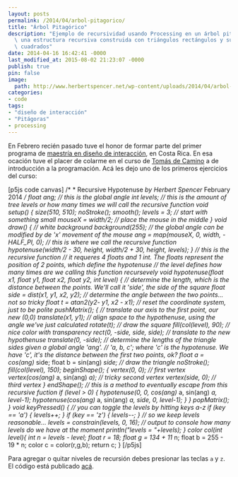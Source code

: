 ```yaml
---
layout: posts
permalink: /2014/04/arbol-pitagorico/
title: "Árbol Pitagórico"
description: "Ejemplo de recursividad usando Processing en un árbol pitagórico;\
  \ una estructura recursiva construida con triángulos rectángulos y sus catetos\
  \ cuadrados"
date: 2014-04-16 16:42:41 -0000
last_modified_at: 2015-08-02 21:23:07 -0000
publish: true
pin: false
image:
  path: http://www.herbertspencer.net/wp-content/uploads/2014/04/arbol-pitagoras.png
categories:
- code
tags:
- "diseño de interacción"
- "Pitágoras"
- processing
---
```

En Febrero recién pasado tuve el honor de formar parte del primer programa de [maestría en diseño de interacción](http://interaccion.veritas.cr/home/index.php "Interacción en Veritas"), en Costa Rica. En esa ocación tuve el placer de colarme en el curso de [Tomás de Camino](http://www.personal.psu.edu/tzd1/Tomas_de_Camino_Homepage/Home.html "sitio de Tomás") a de introducción a la programación. Acá les dejo uno de los primeros ejercicios del curso:

[p5js code canvas] /* * Recursive Hypotenuse *by Herbert Spencer* February 2014 */ float ang; // this is the global angle int levels; // this is the amount of tree levels or how many times we will call the recursive function void setup() { size(510, 510); noStroke(); smooth(); levels = 3; // start with something small mouseX = width/2; // place the mouse in the middle } void draw() { // white background background(255); // the global angle can be modified by de 'x' movement of the mouse ang = map(mouseX, 0, width, -HALF_PI, 0); // this is where we call the recursive function hypotenuse(width/2 - 30, height, width/2 + 30, height, levels); } // this is the recursive function // it requeres 4 floats and 1 int. The floats represent the position of 2 points, which define the hypotenuse // the level defines how many times are we calling this function recursevely void hypotenuse(float x1, float y1, float x2, float y2, int level) { // determine the length, which is the distance between the points. We'll call it 'side', the side of the square float side = dist(x1, y1, x2, y2); // determine the angle between the two points... not so tricky float t = atan2(y2- y1, x2 - x1); // reset the coordinate system, just to be polite pushMatrix(); { // translate our axis to the first point, our new (0,0) translate(x1, y1); // align space to the hypothenuse, using the angle we've just calculated rotate(t); // draw the square fill(col(level), 90); // nice color with transparency rect(0, -side, side, side); // translate to the new hypothenuse translate(0, -side); // determine the lengths of the triangle sides given a global angle 'ang'. // 'a, b, c'; where 'c' is the hypotenuse. We have 'c', it's the distance between the first two points, ok? float a = cos(ang)* side; float b = sin(ang) *side; // draw the triangle noStroke(); fill(col(level), 150); beginShape(); { vertex(0, 0); // first vertex vertex(cos(ang)* a, sin(ang) *a); // tricky second vertex vertex(side, 0); // third vertex } endShape(); // this is a method to eventually escape from this recursive fuction if (level > 0) { hypotenuse(0, 0, cos(ang)* a, sin(ang) *a, level-1); hypotenuse(cos(ang)* a, sin(ang) *a, side, 0, level-1); } } popMatrix(); } void keyPressed() { // you can toggle the levels by hitting keys a-z if (key == 'a') { levels++; } if (key == 'z') { levels--; } // so we keep levels reasonable... levels = constrain(levels, 0, 16); // output to console how many levels do we have at the moment println("levels = "+levels); } color col(int level){ int n = levels - level; float r = 18; float g = 134 + 11* n; float b = 255 - 19 * n; color c = color(r,g,b); return c; } [/p5js]

Para agregar o quitar niveles de recursión debes presionar las teclas `a` y `z`. El código está publicado [acá](http://www.openprocessing.org/sketch/136927 "Recursive Hypotenuse in OpenProcessing").
